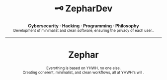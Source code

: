 <h1 align="center">🗝️ ZepharDev</h1>

<p align="center">
  <b>Cybersecurity · Hacking · Programming · Philosophy</b><br>
  <sub>Development of minimalist and clean software, ensuring the privacy of each user..</sub>
</p>

---

<h1 align="center">Zephar</h1>


<p align="center">
  <sub>Everything is based on YHWH, no one else.<br>
  Creating coherent, minimalist, and clean workflows, all at YHWH's will .</sub>
</p>
